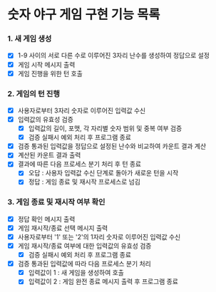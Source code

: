 # 숫자 야구 게임 구현 기능 목록

### 1. 새 게임 생성

- [x] 1-9 사이의 서로 다른 수로 이루어진 3자리 난수를 생성하여 정답으로 설정
- [x] 게임 시작 메시지 출력
- [x] 게임 진행을 위한 턴 호출

### 2. 게임의 턴 진행

- [x] 사용자로부터 3자리 숫자로 이루어진 입력값 수신
- [x] 입력값의 유효성 검증
  - [x] 입력값의 길이, 포맷, 각 자리별 숫자 범위 및 중복 여부 검증
  - [x] 검증 실패시 예외 처리 후 프로그램 종료
- [x] 검증 통과된 입력값을 정답으로 설정된 난수와 비교하여 카운트 결과 계산
- [x] 계산된 카운트 결과 출력
- [x] 결과에 따른 다음 프로세스 분기 처리 후 턴 종료
  - [x] 오답 : 사용자 입력값 수신 단계로 돌아가 새로운 턴을 시작
  - [x] 정답 : 게임 종료 및 재시작 프로세스로 넘김

### 3. 게임 종료 및 재시작 여부 확인

- [x] 정답 확인 메시지 출력
- [x] 게임 재시작/종료 선택 메시지 출력
- [x] 사용자로부터 '1' 또는 '2'의 1자리 숫자로 이루어진 입력값 수신
- [x] 게임 재시작/종료 여부에 대한 입력값의 유효성 검증
  - [x] 검증 실패시 예외 처리 후 프로그램 종료
- [x] 검증 통과된 입력값에 따라 다음 프로세스 분기 처리
  - [x] 입력값이 1 : 새 게임을 생성하여 호출
  - [x] 입력값이 2 : 게임 완전 종료 메시지 출력 후 프로그램 종료
